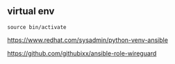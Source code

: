 ## virtual env


```
source bin/activate
```

https://www.redhat.com/sysadmin/python-venv-ansible

https://github.com/githubixx/ansible-role-wireguard